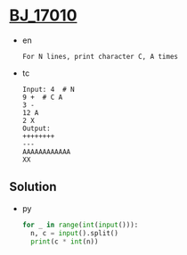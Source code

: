 # [BJ_17010](https://acmicpc.net/problem/17010)

* en

  ```en
  For N lines, print character C, A times
  ```

* tc

  ```tc
  Input: 4  # N
  9 +  # C A
  3 -
  12 A
  2 X
  Output:
  ++++++++
  ---
  AAAAAAAAAAAA
  XX
  ```

## Solution

* py

  ```py
  for _ in range(int(input())):
    n, c = input().split()
    print(c * int(n))
  ```
